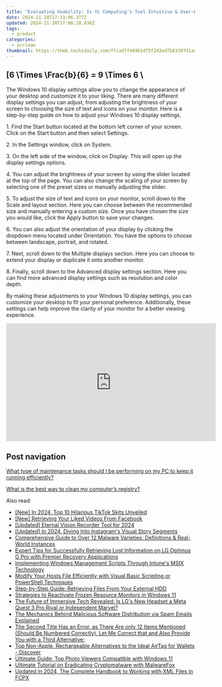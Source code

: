 ```yaml
---
title: "Evaluating Usability: Is YL Computing's Tool Intuitive & User-Friendly?"
date: 2024-11-28T17:13:06.377Z
updated: 2024-11-30T17:08:28.636Z
tags:
  - product
categories:
  - pcclean
thumbnail: https://thmb.techidaily.com/ffcad7f48962d75f242ed7b8339741a057dbb535926e2709bec686a6dd167dd4.jpg
---
```


## \[6 \Times \Frac{b}{6} = 9 \Times 6 \

The Windows 10 display settings allow you to change the appearance of your desktop and customize it to your liking. There are many different display settings you can adjust, from adjusting the brightness of your screen to choosing the size of text and icons on your monitor. Here is a step-by-step guide on how to adjust your Windows 10 display settings. 

1\. Find the Start button located at the bottom left corner of your screen. Click on the Start button and then select Settings.

2\. In the Settings window, click on System.

3\. On the left side of the window, click on Display. This will open up the display settings options. 

4\. You can adjust the brightness of your screen by using the slider located at the top of the page. You can also change the scaling of your screen by selecting one of the preset sizes or manually adjusting the slider.

5\. To adjust the size of text and icons on your monitor, scroll down to the Scale and layout section. Here you can choose between the recommended size and manually entering a custom size. Once you have chosen the size you would like, click the Apply button to save your changes.

6\. You can also adjust the orientation of your display by clicking the dropdown menu located under Orientation. You have the options to choose between landscape, portrait, and rotated.

7\. Next, scroll down to the Multiple displays section. Here you can choose to extend your display or duplicate it onto another monitor.

8\. Finally, scroll down to the Advanced display settings section. Here you can find more advanced display settings such as resolution and color depth. 

By making these adjustments to your Windows 10 display settings, you can customize your desktop to fit your personal preference. Additionally, these settings can help improve the clarity of your monitor for a better viewing experience.

<!-- affiliate ads begin -->
<iframe width="560" height="315" src="https://www.youtube.com/embed/YpnYKIrpgZQ?si=94zicAHp1CH-0oso" title="YouTube video player" frameborder="0" allow="accelerometer; autoplay; clipboard-write; encrypted-media; gyroscope; picture-in-picture; web-share" referrerpolicy="strict-origin-when-cross-origin" allowfullscreen></iframe>
<!-- affiliate ads end -->

## Post navigation

[What type of maintenance tasks should I be performing on my PC to keep it running efficiently?](https://tools.techidaily.com/pcclean/products/)

[What is the best way to clean my computer’s registry?](https://tools.techidaily.com/pcclean/products/)

<ins class="adsbygoogle"
     style="display:block"
     data-ad-format="autorelaxed"
     data-ad-client="ca-pub-7571918770474297"
     data-ad-slot="1223367746"></ins>

<ins class="adsbygoogle"
     style="display:block"
     data-ad-client="ca-pub-7571918770474297"
     data-ad-slot="8358498916"
     data-ad-format="auto"
     data-full-width-responsive="true"></ins>

<span class="atpl-alsoreadstyle">Also read:</span>
<div><ul>
<li><a href="https://twitter-videos.techidaily.com/new-in-2024-top-10-hilarious-tiktok-skits-unveiled/"><u>[New] In 2024, Top 10 Hilarious TikTok Skits Unveiled</u></a></li>
<li><a href="https://facebook-video-content.techidaily.com/new-retrieving-your-liked-videos-from-facebook/"><u>[New] Retrieving Your Liked Videos From Facebook</u></a></li>
<li><a href="https://on-screen-recording.techidaily.com/updated-eternal-vision-recorder-tool-for-2024/"><u>[Updated] Eternal Vision Recorder Tool for 2024</u></a></li>
<li><a href="https://instagram-videos.techidaily.com/updated-in-2024-diving-into-instagrams-visual-story-segments/"><u>[Updated] In 2024, Diving Into Instagram's Visual Story Segments</u></a></li>
<li><a href="https://win-exclusive.techidaily.com/comprehensive-guide-to-over-12-malware-varieties-definitions-and-real-world-instances/"><u>Comprehensive Guide to Over 12 Malware Varieties: Definitions & Real-World Instances</u></a></li>
<li><a href="https://win-exclusive.techidaily.com/expert-tips-for-successfully-retrieving-lost-information-on-lg-optimus-g-pro-with-premier-recovery-applications/"><u>Expert Tips for Successfully Retrieving Lost Information on LG Optimus G Pro with Premier Recovery Applications</u></a></li>
<li><a href="https://win-exclusive.techidaily.com/implementing-windows-management-scripts-through-intunes-msix-technology/"><u>Implementing Windows Management Scripts Through Intune's MSIX Technology</u></a></li>
<li><a href="https://win-exclusive.techidaily.com/modify-your-hosts-file-efficiently-with-visual-basic-scripting-or-powershell-techniques/"><u>Modify Your Hosts File Efficiently with Visual Basic Scripting or PowerShell Techniques</u></a></li>
<li><a href="https://win-exclusive.techidaily.com/step-by-step-guide-retrieving-files-from-your-external-hdd/"><u>Step-by-Step Guide: Retrieving Files From Your External HDD</u></a></li>
<li><a href="https://win11-tips.techidaily.com/strategies-to-reactivate-frozen-resource-monitors-in-windows-11/"><u>Strategies to Reactivate Frozen Resource Monitors in Windows 11</u></a></li>
<li><a href="https://techno-recovery.techidaily.com/the-future-of-immersive-tech-revealed-is-lgs-new-headset-a-meta-quest-3-pro-rival-or-independent-marvel/"><u>The Future of Immersive Tech Revealed: Is LG's New Headset a Meta Quest 3 Pro Rival or Independent Marvel?</u></a></li>
<li><a href="https://win-exclusive.techidaily.com/the-mechanics-behind-malicious-software-distribution-via-spam-emails-explained/"><u>The Mechanics Behind Malicious Software Distribution via Spam Emails Explained</u></a></li>
<li><a href="https://some-approaches.techidaily.com/the-second-title-has-an-error-as-there-are-only-12-items-mentioned-should-be-numbered-correctly-let-me-correct-that-and-also-provide-you-with-a-third-altern57/"><u>The Second Title Has an Error, as There Are only 12 Items Mentioned (Should Be Numbered Correctly). Let Me Correct that and Also Provide You with a Third Alternative:</u></a></li>
<li><a href="https://techno-recovery.techidaily.com/top-non-apple-rechargeable-alternatives-to-the-ideal-airtag-for-wallets-discover/"><u>Top Non-Apple, Rechargeable Alternatives to the Ideal AirTag for Wallets - Discover</u></a></li>
<li><a href="https://win-exclusive.techidaily.com/ultimate-guide-top-photo-viewers-compatible-with-windows-11/"><u>Ultimate Guide: Top Photo Viewers Compatible with Windows 11</u></a></li>
<li><a href="https://win-exclusive.techidaily.com/ultimate-tutorial-on-eradicating-cryptomalware-with-malwarefox/"><u>Ultimate Tutorial on Eradicating Cryptomalware with MalwareFox</u></a></li>
<li><a href="https://ai-driven-video-production.techidaily.com/updated-in-2024-the-complete-handbook-to-working-with-xml-files-in-fcpx/"><u>Updated In 2024, The Complete Handbook to Working with XML Files in FCPX</u></a></li>
</ul></div>

